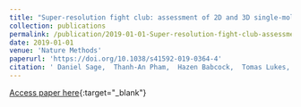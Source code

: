 ```yaml
---
title: "Super-resolution fight club: assessment of 2D and 3D single-molecule localization microscopy software"
collection: publications
permalink: /publication/2019-01-01-Super-resolution-fight-club-assessment-of-2D-and-3D-single-molecule-localization-microscopy-software
date: 2019-01-01
venue: 'Nature Methods'
paperurl: 'https://doi.org/10.1038/s41592-019-0364-4'
citation: ' Daniel Sage,  Thanh-An Pham,  Hazen Babcock,  Tomas Lukes,  Thomas Pengo,  Jerry Chao,  Ramraj Velmurugan,  Alex Herbert,  Anurag Agrawal,  Silvia Colabrese,  Ann Wheeler,  Anna Archetti,  Bernd Rieger,  Raimund Ober,  Guy Hagen,  Jean-Baptiste Sibarita,  Jonas Ries,  Ricardo Henriques,  Michael Unser,  Seamus Holden, &quot;Super-resolution fight club: assessment of 2D and 3D single-molecule localization microscopy software.&quot; Nature Methods, 2019.'
---
```

[Access paper here](https://doi.org/10.1038/s41592-019-0364-4){:target="_blank"}
